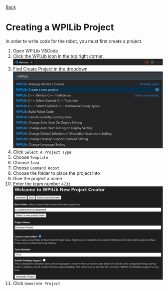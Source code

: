 [Back](../readme.md)

# Creating a WPILib Project
In order to write code for the robot, you must first create a project.

1. Open WPILib VSCode
2. Click the WPILib icon in the top right corner.
![](../../assets/wpilib_toolbar.png)
3. Find Create Project in the dropdown
![](../../assets/wpilib_command_palette.png)
4. Click `Select A Project Type`
5. Choose `Template`
6. Choose `Java`
7. Choose `Command Robot`
8. Choose the folder to place the project into
9. Give the project a name
10. Enter the team number `4733`
![](../../assets/wpilib_project_creator.png)
11. Click `Generate Project`
